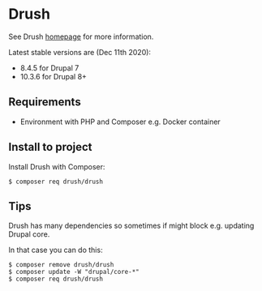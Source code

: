 # Drush

See Drush [homepage](http://www.drush.org/) for more information.

Latest stable versions are (Dec 11th 2020):

- 8.4.5 for Drupal 7 
- 10.3.6 for Drupal 8+

## Requirements

- Environment with PHP and Composer e.g. Docker container

## Install to project

Install Drush with Composer:

```
$ composer req drush/drush
```

## Tips

Drush has many dependencies so sometimes if might block e.g. updating Drupal core.

In that case you can do this:

```
$ composer remove drush/drush
$ composer update -W "drupal/core-*"
$ composer req drush/drush
```
